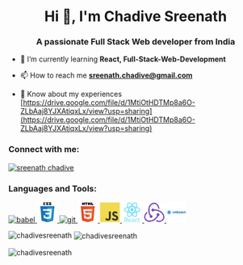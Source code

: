 <h1 align="center">Hi 👋, I'm Chadive Sreenath</h1>
<h3 align="center">A passionate Full Stack Web developer from India</h3>


- 🌱 I’m currently learning **React, Full-Stack-Web-Development**

- 📫 How to reach me **sreenath.chadive@gmail.com**

- 📄 Know about my experiences [https://drive.google.com/file/d/1MtiOtHDTMp8a6O-ZLbAaj8YJXAtiqxLx/view?usp=sharing](https://drive.google.com/file/d/1MtiOtHDTMp8a6O-ZLbAaj8YJXAtiqxLx/view?usp=sharing)

<h3 align="left">Connect with me:</h3>
<p align="left">
<a href="https://linkedin.com/in/sreenath chadive" target="blank"><img align="center" src="https://raw.githubusercontent.com/rahuldkjain/github-profile-readme-generator/master/src/images/icons/Social/linked-in-alt.svg" alt="sreenath chadive" height="30" width="40" /></a>
</p>

<h3 align="left">Languages and Tools:</h3>
<p align="left"> <a href="https://babeljs.io/" target="_blank" rel="noreferrer"> <img src="https://www.vectorlogo.zone/logos/babeljs/babeljs-icon.svg" alt="babel" width="40" height="40"/> </a> <a href="https://www.w3schools.com/css/" target="_blank" rel="noreferrer"> <img src="https://raw.githubusercontent.com/devicons/devicon/master/icons/css3/css3-original-wordmark.svg" alt="css3" width="40" height="40"/> </a> <a href="https://git-scm.com/" target="_blank" rel="noreferrer"> <img src="https://www.vectorlogo.zone/logos/git-scm/git-scm-icon.svg" alt="git" width="40" height="40"/> </a> <a href="https://www.w3.org/html/" target="_blank" rel="noreferrer"> <img src="https://raw.githubusercontent.com/devicons/devicon/master/icons/html5/html5-original-wordmark.svg" alt="html5" width="40" height="40"/> </a> <a href="https://developer.mozilla.org/en-US/docs/Web/JavaScript" target="_blank" rel="noreferrer"> <img src="https://raw.githubusercontent.com/devicons/devicon/master/icons/javascript/javascript-original.svg" alt="javascript" width="40" height="40"/> </a> <a href="https://reactjs.org/" target="_blank" rel="noreferrer"> <img src="https://raw.githubusercontent.com/devicons/devicon/master/icons/react/react-original-wordmark.svg" alt="react" width="40" height="40"/> </a> <a href="https://redux.js.org" target="_blank" rel="noreferrer"> <img src="https://raw.githubusercontent.com/devicons/devicon/master/icons/redux/redux-original.svg" alt="redux" width="40" height="40"/> </a> <a href="https://webpack.js.org" target="_blank" rel="noreferrer"> <img src="https://raw.githubusercontent.com/devicons/devicon/d00d0969292a6569d45b06d3f350f463a0107b0d/icons/webpack/webpack-original-wordmark.svg" alt="webpack" width="40" height="40"/> </a> </p>

<p><img align="left" src="https://github-readme-stats.vercel.app/api/top-langs?username=chadivesreenath&show_icons=true&locale=en&layout=compact" alt="chadivesreenath" /></p>

<p>&nbsp;<img align="center" src="https://github-readme-stats.vercel.app/api?username=chadivesreenath&show_icons=true&locale=en" alt="chadivesreenath" /></p>

<p><img align="center" src="https://github-readme-streak-stats.herokuapp.com/?user=chadivesreenath&" alt="chadivesreenath" /></p>
